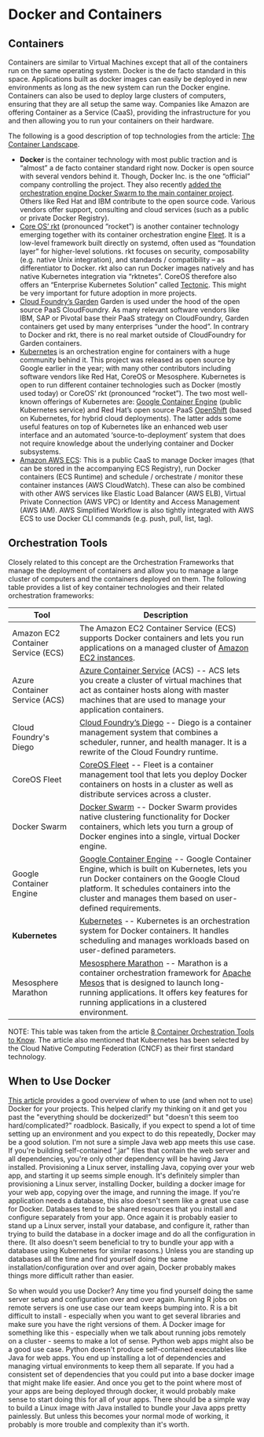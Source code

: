# Docker and Containers

## Containers

Containers are similar to Virtual Machines except that all of the containers run on the same operating system.  Docker is the de facto standard in this space.  Applications built as docker images can easily be deployed in new environments as long as the new system can run the Docker engine.  Containers can also be used to deploy large clusters of computers, ensuring that they are all setup the same way.  Companies like Amazon are offering Container as a Service (CaaS), providing the infrastructure for you and then allowing you to run your containers on their hardware.

The following is a good description of top technologies from the article: [The Container Landscape](https://www.infoq.com/articles/container-landscape-2016).

* __Docker__ is the container technology with most public traction and is “almost” a de facto container standard right now. Docker is open source with several vendors behind it. Though, Docker Inc. is the one “official” company controlling the project. They also recently [added the orchestration engine Docker Swarm to the main container project](https://blog.docker.com/2016/06/docker-1-12-built-in-orchestration/). Others like Red Hat and IBM contribute to the open source code. Various vendors offer support, consulting and cloud services (such as a public or private Docker Registry).
* [Core OS’ rkt](https://github.com/coreos/rkt) (pronounced “rocket”) is another container technology emerging together with its container orchestration engine [Fleet](https://coreos.com/using-coreos/clustering/). It is a low-level framework built directly on systemd, often used as “foundation layer” for higher-level solutions. rkt focuses on security, composability (e.g. native Unix integration), and standards / compatibility – as differentiator to Docker. rkt also can run Docker images natively and has native Kubernetes integration via “rktnetes”. CoreOS therefore also offers an “Enterprise Kubernetes Solution” called [Tectonic](https://tectonic.com/). This might be very important for future adoption in more projects.
* [Cloud Foundry’s Garden](https://blog.pivotal.io/pivotal-cloud-foundry/features/cloud-foundry-container-technology-a-garden-overview) Garden is used under the hood of the open source PaaS CloudFoundry. As many relevant software vendors like IBM, SAP or Pivotal base their PaaS strategy on CloudFoundry, Garden containers get used by many enterprises “under the hood”. In contrary to Docker and rkt, there is no real market outside of CloudFoundry for Garden containers.
* [Kubernetes](https://www.infoq.com/articles/kubernetes.io) is an orchestration engine for containers with a huge community behind it. This project was released as open source by Google earlier in the year; with many other contributors including software vendors like Red Hat, CoreOS or Mesosphere. Kubernetes is open to run different container technologies such as Docker (mostly used today) or CoreOS’ rkt (pronounced “rocket”). The two most well-known offerings of Kubernetes are: [Google Container Engine](https://cloud.google.com/container-engine/) (public Kubernetes service) and Red Hat’s open source PaaS [OpenShift](https://www.openshift.com/) (based on Kubernetes, for hybrid cloud deployments). The latter adds some useful features on top of Kubernetes like an enhanced web user interface and an automated ‘source-to-deployment’ system that does not require knowledge about the underlying container and Docker subsystems.
* [Amazon AWS ECS](https://aws.amazon.com/ecs/): This is a public CaaS to manage Docker images (that can be stored in the accompanying ECS Registry), run Docker containers (ECS Runtime) and schedule / orchestrate / monitor these container instances (AWS CloudWatch). These can also be combined with other AWS services like Elastic Load Balancer (AWS ELB), Virtual Private Connection (AWS VPC) or Identity and Access Management (AWS IAM). AWS Simplified Workflow is also tightly integrated with AWS ECS to use Docker CLI commands (e.g. push, pull, list, tag).

## Orchestration Tools

Closely related to this concept are the Orchestration Frameworks that manage the deployment of containers and allow you to manage a large cluster of computers and the containers deployed on them.  The following table provides a list of key container technologies and their related orchestration frameworks:

| Tool | Description |
|------|-------------|
| Amazon EC2 Container Service (ECS) | The Amazon EC2 Container Service (ECS) supports Docker containers and lets you run applications on a managed cluster of [Amazon EC2 instances](https://aws.amazon.com/ec2/). |
| Azure Container Service (ACS)	| [Azure Container Service](https://azure.microsoft.com/en-us/blog/azure-container-service-preview/) (ACS) -- ACS lets you create a cluster of virtual machines that act as container hosts along with master machines that are used to manage your application containers. |
| Cloud Foundry's Diego | [Cloud Foundry’s Diego](https://docs.cloudfoundry.org/concepts/diego/diego-architecture.html) -- Diego is a container management system that combines a scheduler, runner, and health manager. It is a rewrite of the Cloud Foundry runtime. |
| CoreOS Fleet | [CoreOS Fleet](https://coreos.com/using-coreos/clustering/) -- Fleet is a container management tool that lets you deploy Docker containers on hosts in a cluster as well as distribute services across a cluster. |
| Docker Swarm | [Docker Swarm](https://www.docker.com/products/docker-swarm) -- Docker Swarm provides native clustering functionality for Docker containers, which lets you turn a group of Docker engines into a single, virtual Docker engine. |
| Google Container Engine | [Google Container Engine](https://cloud.google.com/container-engine/) -- Google Container Engine, which is built on Kubernetes, lets you run Docker containers on the Google Cloud platform. It schedules containers into the cluster and manages them based on user-defined requirements. |
| __Kubernetes__ | [Kubernetes](http://kubernetes.io/) -- Kubernetes is an orchestration system for Docker containers. It handles scheduling and manages workloads based on user-defined parameters. |
| Mesosphere Marathon	| [Mesosphere Marathon](https://mesosphere.github.io/marathon/) -- Marathon is a container orchestration framework for [Apache Mesos](https://mesos.apache.org/) that is designed to launch long-running applications. It offers key features for running applications in a clustered environment. |

NOTE: This table was taken from the article [8 Container Orchestration Tools to Know](https://www.linux.com/news/8-open-source-CONTAINER-ORCHESTRATION-TOOLS-KNOW).  The article also mentioned that Kubernetes has been selected by the Cloud Native Computing Federation (CNCF) as their first standard technology.

## When to Use Docker

[This article](https://www.linode.com/docs/applications/containers/when-and-why-to-use-docker/) provides a good overview of when to use (and when not to use) Docker for your projects.  This helped clarify my thinking on it and get you past the "everything should be dockerized!" but "doesn't this seem too hard/complicated?" roadblock.  Basically, if you expect to spend a lot of time setting up an environment and you expect to do this repeatedly, Docker may be a good solution.  I'm not sure a simple Java web app meets this use case.  If you're building self-contained ".jar" files that contain the web server and all dependencies, you're only other dependency will be having Java installed.  Provisioning a Linux server, installing Java, copying over your web app, and starting it up seems simple enough.  It's definitely simpler than provisioning a Linux server, installing Docker, building a docker image for your web app, copying over the image, and running the image.  If you're application needs a database, this also doesn't seem like a great use case for Docker.  Databases tend to be shared resources that you install and configure separately from your app.  Once again it is probably easier to stand up a Linux server, install your database, and configure it, rather than trying to build the database in a docker image and do all the configuration in there.  (It also doesn't seem beneficial to try to bundle your app with a database using Kubernetes for similar reasons.)  Unless you are standing up databases all the time and find yourself doing the same installation/configuration over and over again, Docker probably makes things more difficult rather than easier.

So when would you use Docker?  Any time you find yourself doing the same server setup and configuration over and over again.  Running R jobs on remote servers is one use case our team keeps bumping into.  R is a bit difficult to install - especially when you want to get several libraries and make sure you have the right versions of them.  A Docker image for something like this - especially when we talk about running jobs remotely on a cluster - seems to make a lot of sense.  Python web apps might also be a good use case.  Python doesn't produce self-contained executables like Java for web apps.  You end up installing a lot of dependencies and managing virtual environments to keep them all separate.  If you had a consistent set of dependencies that you could put into a base docker image that might make life easier.  And once you get to the point where most of your apps are being deployed through docker, it would probably make sense to start doing this for all of your apps.  There should be a simple way to build a Linux image with Java installed to bundle your Java apps pretty painlessly.  But unless this becomes your normal mode of working, it probably is more trouble and complexity than it's worth.
